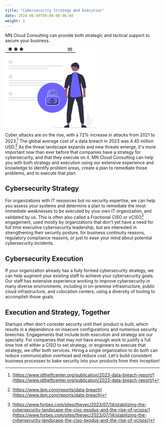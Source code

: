 ```yaml
---
title: "Cybersecurity Strategy And Execution"
date: 2024-06-09T00:00:00-06:00
weight: 1
---
```


MN Cloud Consulting can provide both strategic and tactical support to secure your business.

<img src="/images/illustrations/undraw_security.svg" alt="security drawing" width="300px" align="middle"/>

Cyber attacks are on the rise, with a 72% increase in attacks from 2021 to 2023.[^1] The global average cost of a data breach in 2023 was 4.45 million USD.[^2] As the threat landscape expands and new threats emerge, it's more important now than ever before that companies have a strategy for cybersecurity, and that they execute on it. MN Cloud Consulting can help you with both strategy and execution using our extensive experience and knowledge to identify problem areas, create a plan to remediate those problems, and to execute that plan.

## Cybersecurity Strategy

For organizations with IT resources but no security expertise, we can help you assess your systems and determine a plan to remediate the most immediate weaknesses to be executed by your own IT organization, and validated by us. This is often also called a Fractional CISO or vCISO[^3] engagement, used mostly by organizations that don't yet have a need for full time executive cybersecurity leadership, but are interested in strengthening their security posture, for business continuity reasons, regulatory compliance reasons, or just to ease your mind about potential cybersecurity incidents.

## Cybersecurity Execution

If your organization already has a fully formed cybersecurity strategy, we can help augment your existing staff to achieve your cybersecurity goals. Our staff has extensive experience working to improve cybersecurity in many diverse environments, including in on-premise infrastructure, public cloud infrastructure, and colocation centers, using a diversity of tooling to accomplish those goals.

## Execution and Strategy, Together

Startups often don't consider security until their product is built, which results in a dependence on insecure configurations and numerous security breeches. Engagements that include both execution and strategy are our specialty. For companies that may not have enough work to justify a full time hire of either a CISO to set strategy, or engineers to execute that strategy, we offer both services. Hiring a single organization to do both can reduce communication overhead and reduce cost. Let's build consistent business processes to bake security into your products from their inception!

[^1]: [https://www.idtheftcenter.org/publication/2023-data-breach-report/](https://www.idtheftcenter.org/publication/2023-data-breach-report/)
[^2]: [https://www.ibm.com/reports/data-breach](https://www.ibm.com/reports/data-breach)
[^3]: [https://www.forbes.com/sites/theyec/2023/07/14/stabilizing-the-cybersecurity-landscape-the-ciso-exodus-and-the-rise-of-vcisos/](https://www.forbes.com/sites/theyec/2023/07/14/stabilizing-the-cybersecurity-landscape-the-ciso-exodus-and-the-rise-of-vcisos/)
